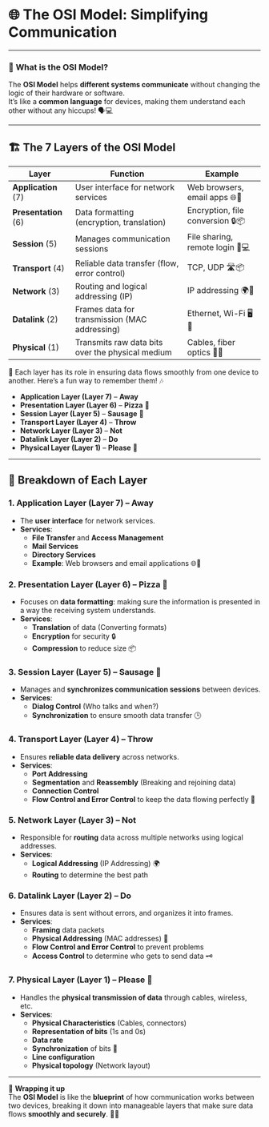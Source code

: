 # 🌐 **The OSI Model: Simplifying Communication**

---

### 🧐 **What is the OSI Model?**

The **OSI Model** helps **different systems communicate** without changing the logic of their hardware or software.  
It’s like a **common language** for devices, making them understand each other without any hiccups! 🗣️💻

---

## 🏗️ **The 7 Layers of the OSI Model**

| **Layer**            | **Function**                                     | **Example**                      |
| -------------------- | ------------------------------------------------ | -------------------------------- |
| **Application** (7)  | User interface for network services              | Web browsers, email apps 🌐📧    |
| **Presentation** (6) | Data formatting (encryption, translation)        | Encryption, file conversion 🔒📦 |
| **Session** (5)      | Manages communication sessions                   | File sharing, remote login 🔑💻  |
| **Transport** (4)    | Reliable data transfer (flow, error control)     | TCP, UDP 🛣️📦                    |
| **Network** (3)      | Routing and logical addressing (IP)              | IP addressing 🌍📡               |
| **Datalink** (2)     | Frames data for transmission (MAC addressing)    | Ethernet, Wi-Fi 🖥️📡             |
| **Physical** (1)     | Transmits raw data bits over the physical medium | Cables, fiber optics 🔌🌐        |

📌 Each layer has its role in ensuring data flows smoothly from one device to another. Here’s a fun way to remember them! 🎶

- **Application Layer (Layer 7)** – **Away**
- **Presentation Layer (Layer 6)** – **Pizza** 🍕
- **Session Layer (Layer 5)** – **Sausage** 🌭
- **Transport Layer (Layer 4)** – **Throw**
- **Network Layer (Layer 3)** – **Not**
- **Datalink Layer (Layer 2)** – **Do**
- **Physical Layer (Layer 1)** – **Please** 🙏

---

## 🧩 **Breakdown of Each Layer**

### 1. **Application Layer (Layer 7) – Away**

- The **user interface** for network services.
- **Services**:
  - **File Transfer** and **Access Management**
  - **Mail Services**
  - **Directory Services**
  - **Example**: Web browsers and email applications 🌐📧

### 2. **Presentation Layer (Layer 6) – Pizza** 🍕

- Focuses on **data formatting**: making sure the information is presented in a way the receiving system understands.
- **Services**:
  - **Translation** of data (Converting formats)
  - **Encryption** for security 🔒
  - **Compression** to reduce size 📦

### 3. **Session Layer (Layer 5) – Sausage** 🌭

- Manages and **synchronizes communication sessions** between devices.
- **Services**:
  - **Dialog Control** (Who talks and when?)
  - **Synchronization** to ensure smooth data transfer 🕒

### 4. **Transport Layer (Layer 4) – Throw**

- Ensures **reliable data delivery** across networks.
- **Services**:
  - **Port Addressing**
  - **Segmentation** and **Reassembly** (Breaking and rejoining data)
  - **Connection Control**
  - **Flow Control and Error Control** to keep the data flowing perfectly 🚚

### 5. **Network Layer (Layer 3) – Not**

- Responsible for **routing** data across multiple networks using logical addresses.
- **Services**:
  - **Logical Addressing** (IP Addressing) 🌍
  - **Routing** to determine the best path

### 6. **Datalink Layer (Layer 2) – Do**

- Ensures data is sent without errors, and organizes it into frames.
- **Services**:
  - **Framing** data packets
  - **Physical Addressing** (MAC addresses) 📡
  - **Flow Control and Error Control** to prevent problems
  - **Access Control** to determine who gets to send data 🗝️

### 7. **Physical Layer (Layer 1) – Please** 🙏

- Handles the **physical transmission of data** through cables, wireless, etc.
- **Services**:
  - **Physical Characteristics** (Cables, connectors)
  - **Representation of bits** (1s and 0s)
  - **Data rate**
  - **Synchronization** of bits 🧲
  - **Line configuration**
  - **Physical topology** (Network layout)

---

🌈 **Wrapping it up**  
The **OSI Model** is like the **blueprint** of how communication works between two devices, breaking it down into manageable layers that make sure data flows **smoothly and securely**. 🚀📡
